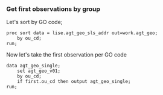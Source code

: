 ### Get first observations by group
Let's sort by GO code;
````
proc sort data = lise.agt_geo_sls_addr out=work.agt_geo;
	by ou_cd;
run;
````
Now let's take the first observation per GO code
````
data agt_geo_single;
	set agt_geo_v01;
	by ou_cd;
	if first.ou_cd then output agt_geo_single;
run;
````
 
<!--stackedit_data:
eyJoaXN0b3J5IjpbLTE0NDA2MDA5NTldfQ==
-->